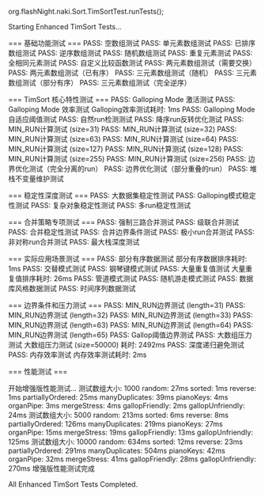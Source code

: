 org.flashNight.naki.Sort.TimSortTest.runTests();



Starting Enhanced TimSort Tests...

=== 基础功能测试 ===
PASS: 空数组测试
PASS: 单元素数组测试
PASS: 已排序数组测试
PASS: 逆序数组测试
PASS: 随机数组测试
PASS: 重复元素测试
PASS: 全相同元素测试
PASS: 自定义比较函数测试
PASS: 两元素数组测试（需要交换）
PASS: 两元素数组测试（已有序）
PASS: 三元素数组测试（随机）
PASS: 三元素数组测试（部分有序）
PASS: 三元素数组测试（完全逆序）

=== TimSort 核心特性测试 ===
PASS: Galloping Mode 激活测试
PASS: Galloping Mode 效率测试
    Galloping效率测试耗时: 1ms
PASS: Galloping Mode 自适应阈值测试
PASS: 自然run检测测试
PASS: 降序run反转优化测试
PASS: MIN_RUN计算测试 (size=31)
PASS: MIN_RUN计算测试 (size=32)
PASS: MIN_RUN计算测试 (size=63)
PASS: MIN_RUN计算测试 (size=64)
PASS: MIN_RUN计算测试 (size=127)
PASS: MIN_RUN计算测试 (size=128)
PASS: MIN_RUN计算测试 (size=255)
PASS: MIN_RUN计算测试 (size=256)
PASS: 边界优化测试（完全分离的run）
PASS: 边界优化测试（部分重叠的run）
PASS: 堆栈不变量维护测试

=== 稳定性深度测试 ===
PASS: 大数据集稳定性测试
PASS: Galloping模式稳定性测试
PASS: 复杂对象稳定性测试
PASS: 多run稳定性测试

=== 合并策略专项测试 ===
PASS: 强制三路合并测试
PASS: 级联合并测试
PASS: 合并稳定性测试
PASS: 合并边界条件测试
PASS: 极小run合并测试
PASS: 非对称run合并测试
PASS: 最大栈深度测试

=== 实际应用场景测试 ===
PASS: 部分有序数据测试
    部分有序数据排序耗时: 1ms
PASS: 交替模式测试
PASS: 钢琴键模式测试
PASS: 大量重复值测试
    大量重复值排序耗时: 26ms
PASS: 管道模式测试
PASS: 随机游走模式测试
PASS: 数据库风格数据测试
PASS: 时间序列数据测试

=== 边界条件和压力测试 ===
PASS: MIN_RUN边界测试 (length=31)
PASS: MIN_RUN边界测试 (length=32)
PASS: MIN_RUN边界测试 (length=33)
PASS: MIN_RUN边界测试 (length=63)
PASS: MIN_RUN边界测试 (length=64)
PASS: MIN_RUN边界测试 (length=65)
PASS: Gallop阈值边界测试
PASS: 大数组压力测试
    大数组压力测试 (size=50000) 耗时: 2492ms
PASS: 深度递归避免测试
PASS: 内存效率测试
    内存效率测试耗时: 2ms

=== 性能测试 ===

开始增强版性能测试...
  测试数组大小: 1000
    random: 27ms
    sorted: 1ms
    reverse: 1ms
    partiallyOrdered: 25ms
    manyDuplicates: 39ms
    pianoKeys: 4ms
    organPipe: 3ms
    mergeStress: 4ms
    gallopFriendly: 2ms
    gallopUnfriendly: 24ms
  测试数组大小: 5000
    random: 213ms
    sorted: 6ms
    reverse: 8ms
    partiallyOrdered: 126ms
    manyDuplicates: 219ms
    pianoKeys: 27ms
    organPipe: 15ms
    mergeStress: 19ms
    gallopFriendly: 13ms
    gallopUnfriendly: 125ms
  测试数组大小: 10000
    random: 634ms
    sorted: 12ms
    reverse: 23ms
    partiallyOrdered: 291ms
    manyDuplicates: 504ms
    pianoKeys: 42ms
    organPipe: 32ms
    mergeStress: 41ms
    gallopFriendly: 28ms
    gallopUnfriendly: 270ms
增强版性能测试完成

All Enhanced TimSort Tests Completed.